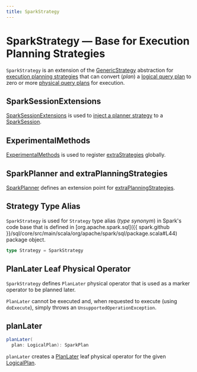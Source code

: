 ```yaml
---
title: SparkStrategy
---
```


# SparkStrategy &mdash; Base for Execution Planning Strategies

`SparkStrategy` is an extension of the [GenericStrategy](../catalyst/GenericStrategy.md) abstraction for [execution planning strategies](#implementations) that can convert (_plan_) a [logical query plan](../logical-operators/LogicalPlan.md) to zero or more [physical query plans](../physical-operators/SparkPlan.md) for execution.

## SparkSessionExtensions

[SparkSessionExtensions](../SparkSessionExtensions.md) is used to [inject a planner strategy](../SparkSessionExtensions.md#injectPlannerStrategy) to a [SparkSession](../SparkSession.md).

## ExperimentalMethods

[ExperimentalMethods](../ExperimentalMethods.md) is used to register [extraStrategies](../ExperimentalMethods.md#extraStrategies) globally.

## SparkPlanner and extraPlanningStrategies

[SparkPlanner](../SparkPlanner.md) defines an extension point for [extraPlanningStrategies](../SparkPlanner.md#extraPlanningStrategies).

## <span id="Strategy"> Strategy Type Alias

`SparkStrategy` is used for `Strategy` type alias (_type synonym_) in Spark's code base that is defined in [org.apache.spark.sql]({{ spark.github }}/sql/core/src/main/scala/org/apache/spark/sql/package.scala#L44) package object.

```scala
type Strategy = SparkStrategy
```

## <span id="PlanLater"> PlanLater Leaf Physical Operator

`SparkStrategy` defines `PlanLater` physical operator that is used as a marker operator to be planned later.

`PlanLater` cannot be executed and, when requested to execute (using `doExecute`), simply throws an `UnsupportedOperationException`.

## <span id="planLater"> planLater

```scala
planLater(
  plan: LogicalPlan): SparkPlan
```

`planLater` creates a [PlanLater](#PlanLater) leaf physical operator for the given [LogicalPlan](../logical-operators/LogicalPlan.md).
